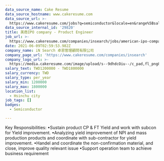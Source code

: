 ```yaml
---
data_source_name: Cake Resume
data_source_hostname: www.cakeresume.com
data_source_url: >-
  https://www.cakeresume.com/jobs?q=semiconductor&locale=en&range%5Bsalary_range%5D%5Bmin%5D=1000000
data_source_internal_id: '29820'
title: 美商IPO company - Product Engineer
job_url: >-
  https://www.cakeresume.com/companies/insearch/jobs/american-ipo-company-product-engineer
date: 2021-06-09T02:59:53.982Z
company_name: iN Search 卓恩管理顧問有限公司
company_page_url: 'https://www.cakeresume.com/companies/insearch'
company_logo_url: >-
  https://media.cakeresume.com/image/upload/s--9dhdcOiu--/c_pad,fl_png8,h_200,w_200/v1610522688/ppnzb1veba43cha2rznf.png
salary_text: TWD1200000 - TWD1800000
salary_currency: TWD
salary_type: per_year
salary_min: 1200000
salary_max: 1800000
location_list:
  - Hsinchu city
job_tags: []
badges:
  - Semiconductor

---
```


Key Responsibilities: •Sustain product CP & FT Yield and work with subcon for Yield improvement. •Analyzing yield improvement of NPI and mass production products and coordinate with sub-contractor for yield improvement. •Handel and coordinate the non-confirmation material, and close, improve quality relevant issue •Support operation team to achieve business requirement